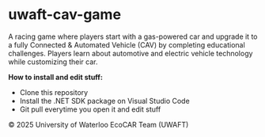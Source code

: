 # uwaft-cav-game
A racing game where players start with a gas-powered car and upgrade it to a fully Connected & Automated Vehicle (CAV) by completing educational challenges. Players learn about automotive and electric vehicle technology while customizing their car.

**How to install and edit stuff:**
* Clone this repository
* Install the .NET SDK package on Visual Studio Code
* Git pull everytime you open it and edit stuff


© 2025 University of Waterloo EcoCAR Team (UWAFT)
